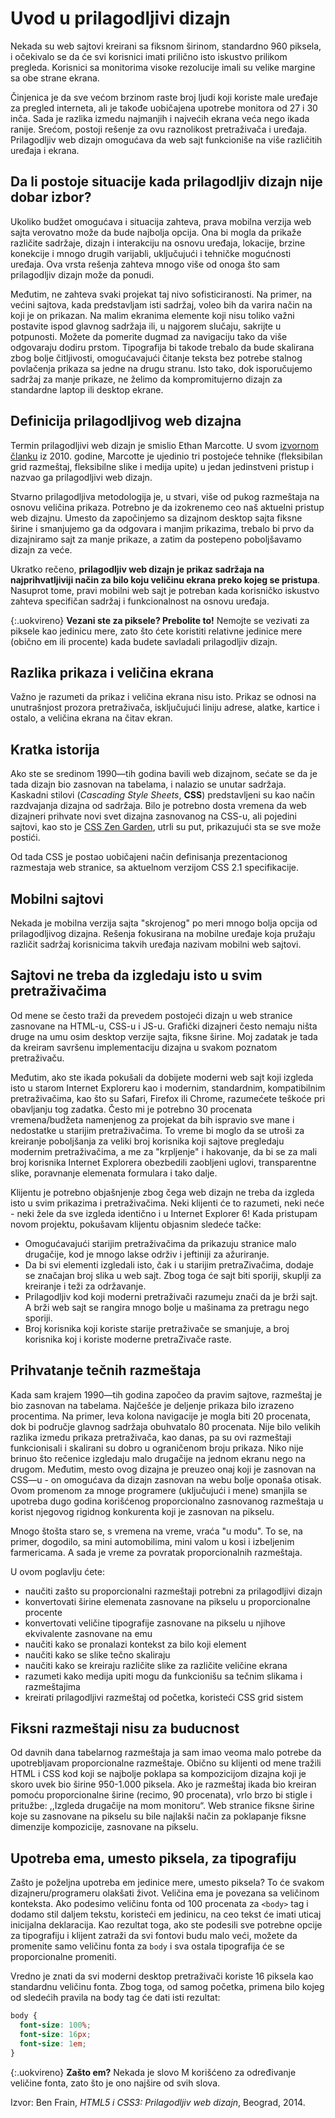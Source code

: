 # Uvod u prilagodljivi dizajn

Nekada su web sajtovi kreirani sa fiksnom širinom, standardno 960 piksela, i očekivalo se da će svi korisnici imati prilično isto iskustvo prilikom pregleda. Korisnici sa monitorima visoke rezolucije imali su velike margine sa obe strane ekrana.

Činjenica je da sve većom brzinom raste broj ljudi koji koriste male uređaje za pregled interneta, ali je takođe uobičajena upotrebe monitora od 27 i 30 inča. Sada je razlika izmedu najmanjih i najvećih ekrana veća nego ikada ranije. Srećom, postoji rešenje za ovu raznolikost pretraživača i uređaja. Prilagodljiv web dizajn omogućava da web sajt funkcioniše na više različitih uređaja i ekrana.

## Da li postoje situacije kada prilagodljiv dizajn nije dobar izbor?

Ukoliko budžet omogućava i situacija zahteva, prava mobilna verzija web sajta verovatno može da bude najbolja opcija. Ona bi mogla da prikaže različite sadržaje, dizajn i interakciju na osnovu uređaja, lokacije, brzine konekcije i mnogo drugih varijabli, uključujući i tehničke mogućnosti uređaja. Ova vrsta rešenja zahteva mnogo više od onoga što sam prilagodljiv dizajn može da ponudi.

Međutim, ne zahteva svaki projekat taj nivo sofisticiranosti. Na primer, na većini sajtova, kada predstavljam isti sadržaj, voleo bih da varira način na koji je on prikazan. Na malim ekranima elemente koji nisu toliko važni postavite ispod glavnog sadržaja ili, u najgorem slučaju, sakrijte u potpunosti. Možete da pomerite dugmad za navigaciju tako da više odgovaraju dodiru prstom. Tipografija bi takode trebalo da bude skalirana zbog bolje čitljivosti, omogućavajući čitanje teksta bez potrebe stalnog povlačenja prikaza sa jedne na drugu stranu. Isto tako, dok isporučujemo sadržaj za manje prikaze, ne želimo da kompromitujerno dizajn za standardne laptop ili desktop ekrane.

## Definicija prilagodljivog web dizajna

Termin prilagodljivi web dizajn je smislio Ethan Marcotte. U svom [izvornom članku](https://alistapart.com/article/responsive-web-design) iz 2010. godine, Marcotte je ujedinio tri postojeće tehnike (fleksibilan grid razmeštaj, fleksibilne slike i medija upite) u jedan jedinstveni pristup i nazvao ga prilagodljivi web dizajn.

Stvarno prilagodljiva metodologija je, u stvari, više od pukog razmeštaja na osnovu veličina prikaza. Potrebno je da izokrenemo ceo naš aktuelni pristup web dizajnu. Umesto da započinjemo sa dizajnom desktop sajta fiksne širine i smanjujemo ga da odgovara i manjim prikazima, trebalo bi prvo da dizajniramo sajt za manje prikaze, a zatim da postepeno poboljšavamo dizajn za veće.

Ukratko rečeno, **prilagodljiv web dizajn je prikaz sadržaja na najprihvatljiviji način za bilo koju veličinu ekrana preko kojeg se pristupa**. Nasuprot tome, pravi mobilni web sajt je potreban kada korisničko iskustvo zahteva specifičan sadržaj i funkcionalnost na osnovu uređaja.

{:.uokvireno}
**Vezani ste za piksele? Prebolite to!** Nemojte se vezivati za piksele kao jedinicu mere, zato što ćete koristiti relativne jedinice mere (obično em ili procente) kada budete savladali prilagodljiv dizajn.

## Razlika prikaza i veličina ekrana

Važno je razumeti da prikaz i veličina ekrana nisu isto. Prikaz se odnosi na unutrašnjost prozora pretraživača, isključujući liniju adrese, alatke, kartice i ostalo, a veličina ekrana na čitav ekran. 

## Kratka istorija

Ako ste se sredinom 1990—tih godina bavili web dizajnom, sećate se da je tada dizajn bio zasnovan na tabelama, i nalazio se unutar sadržaja. Kaskadni stilovi (*Cascading Style Sheets*, **CSS**) predstavljeni su kao način razdvajanja dizajna od sadržaja. Bilo je potrebno dosta vremena da web dizajneri prihvate novi svet dizajna zasnovanog na CSS-u, ali pojedini sajtovi, kao sto je [CSS Zen Garden](http://www.csszengarden.com/), utrli su put, prikazujući sta se sve može postići.

Od tada CSS je postao uobičajeni način definisanja prezentacionog razmestaja web stranice, sa aktuelnom verzijom CSS 2.1 specifikacije.

## Mobilni sajtovi

Nekada je mobilna verzija sajta "skrojenog" po meri mnogo bolja opcija od prilagodljivog dizajna. Rešenja fokusirana na mobilne uređaje koja pružaju različit sadržaj korisnicima takvih uređaja nazivam mobilni web sajtovi.

## Sajtovi ne treba da izgledaju isto u svim pretraživačima

Od mene se često traži da prevedem postojeći dizajn u web stranice zasnovane na HTML-u, CSS-u i JS-u. Grafički dizajneri često nemaju ništa druge na umu osim desktop verzije sajta, fiksne širine. Moj zadatak je tada da kreiram savršenu implementaciju dizajna u svakom poznatom pretraživaču.

Međutim, ako ste ikada pokušali da dobijete moderni web sajt koji izgleda isto u starom Internet Exploreru kao i modernim, standardnim, kompatibilnim pretraživačima, kao što su Safari, Firefox ili Chrome, razumećete teškoće pri obavljanju tog zadatka. Često mi je potrebno 30 procenata vremena/budžeta namenjenog za projekat da bih ispravio sve mane i nedostatke u starijim pretraživačima. To vreme bi moglo da se utroši za kreiranje poboljšanja za veliki broj korisnika koji sajtove pregledaju modernim pretraživačima, a me za "krpljenje" i hakovanje, da bi se za mali broj korisnika Internet Explorera obezbedili zaobljeni uglovi, transparentne slike, poravnanje elemenata formulara i tako dalje.

Klijentu je potrebno objašnjenje zbog čega web dizajn ne treba da izgleda isto u svim prikazima i pretraživačima. Neki klijenti će to razumeti, neki neće - neki žele da sve izgleda identično i u Internet Explorer 6! Kada pristupam novom projektu, pokušavam klijentu objasnim sledeće tačke:

- Omogućavajući starijim pretraživačima da prikazuju stranice malo drugačije, kod je mnogo lakse održiv i jeftiniji za ažuriranje.
- Da bi svi elementi izgledali isto, čak i u starijim pretraZivačima, dodaje se značajan broj slika u web sajt. Zbog toga će sajt biti sporiji, skuplji za kreiranje i teži za održavanje.
- Prilagodljiv kod koji moderni pretraživači razumeju znači da je brži sajt. A brži web sajt se rangira mnogo bolje u mašinama za pretragu nego sporiji.
- Broj korisnika koji koriste starije pretraživače se smanjuje, a broj korisnika koj i koriste moderne pretraZivače raste.

## Prihvatanje tečnih razmeštaja

Kada sam krajem 1990—tih godina započeo da pravim sajtove, razmeštaj je bio zasnovan na tabelama. Najčešće je deljenje prikaza bilo izrazeno procentima. Na primer, leva kolona navigacije je mogla biti 20 procenata, dok bi područje glavnog sadržaja obuhvatalo 80 procenata. Nije bilo velikih razlika izmedu prikaza pretraživača, kao danas, pa su ovi razmeštaji funkcionisali i skalirani su dobro u ograničenom broju prikaza. Niko nije brinuo što rečenice izgledaju malo drugačije na jednom ekranu nego na drugom. Međutim, mesto ovog dizajna je preuzeo onaj koji je zasnovan na CSS—u - on omogućava da dizajn zasnovan na webu bolje oponaša otisak. Ovom promenom za mnoge programere (uključujući i mene) smanjila se upotreba dugo godina korišćenog proporcionalno zasnovanog razmeštaja u korist njegovog rigidnog konkurenta koji je zasnovan na pikselu.

Mnogo štošta staro se, s vremena na vreme, vraća "u modu". To se, na primer, dogodilo, sa mini automobilima, mini valom u kosi i izbeljenim farmericama. A sada je vreme za povratak proporcionalnih razmeštaja.

U ovom poglavlju ćete:

- naučiti zašto su proporcionalni razmeštaji potrebni za prilagodljivi dizajn
- konvertovati širine elemenata zasnovane na pikselu u proporcionalne procente
- konvertovati veličine tipografije zasnovane na pikselu u njihove ekvivalente zasnovane na emu
- naučiti kako se pronalazi kontekst za bilo koji element
- naučiti kako se slike tečno skaliraju
- naučiti kako se kreiraju različite slike za različite veličine ekrana
- razumeti kako medija upiti mogu da funkcionišu sa tečnim slikama i razmeštajima
- kreirati prilagodljivi razmeštaj od početka, koristeći CSS grid sistem

## Fiksni razmeštaji nisu za buducnost

Od davnih dana tabelarnog razmeštaja ja sam imao veoma malo potrebe da upotrebljavam proporcionalne razmeštaje. Obično su klijenti od mene tražili HTML i CSS kod koji se najbolje poklapa sa kompozicijom dizajna koji je skoro uvek bio širine 950-1.000 piksela. Ako je razmeštaj ikada bio kreiran pomoću proporcionalne širine (recimo, 90 procenata), vrlo brzo bi stigle i pritužbe: ,,Izgleda drugačije na mom monitoru“. Web stranice fiksne širine koje su zasnovane na pikselu su bile najlakši način za poklapanje fiksne dimenzije kompozicije, zasnovane na pikselu.

## Upotreba ema, umesto piksela, za tipografiju

Zašto je poželjna upotreba em jedinice mere, umesto piksela? To će svakom dizajneru/programeru olakšati život. Veličina ema je povezana sa veličinom konteksta. Ako podesimo veličinu fonta od 100 procenata za `<body>` tag i dodamo stil daljem tekstu, koristeći em jedinicu, na ceo tekst će imati uticaj inicijalna deklaracija. Kao rezultat toga, ako ste podesili sve potrebne opcije za tipografiju i klijent zatraži da svi fontovi budu malo veći, možete da promenite samo veličinu fonta za `body` i sva ostala tipografija će se proporcionalne promeniti.

Vredno je znati da svi moderni desktop pretraživači koriste 16 piksela kao standardnu veličinu fonta. Zbog toga, od samog početka, primena bilo kojeg od sledećih pravila na body tag će dati isti rezultat:

```css
body {
  font-size: 100%;
  font-size: 16px;
  font-size: 1em;
}
```

{:.uokvireno}
**Zašto em?** Nekada je slovo M korišćeno za određivanje veličine fonta, zato što je ono najšire od svih slova.

Izvor: Ben Frain, *HTML5 i CSS3: Prilagodljiv web dizajn*, Beograd, 2014.
